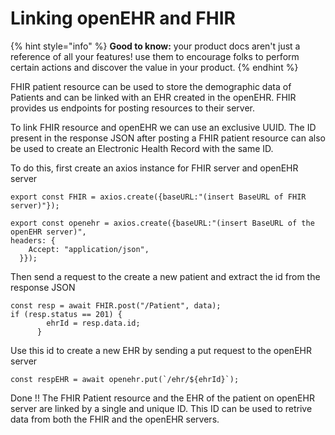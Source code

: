 # Linking openEHR and FHIR

{% hint style="info" %}
**Good to know:** your product docs aren't just a reference of all your features! use them to encourage folks to perform certain actions and discover the value in your product.
{% endhint %}

FHIR patient resource can be used to store the demographic data of Patients and can be linked with an EHR created in the openEHR. FHIR provides us endpoints for posting resources to their server.

To link FHIR resource and openEHR we can use an exclusive UUID. The ID present in the response JSON after posting a FHIR patient resource can also be used to create an Electronic Health Record with the same ID.

To do this, first create an axios instance for FHIR server and openEHR server

```
export const FHIR = axios.create({baseURL:"(insert BaseURL of FHIR server)"});
```

```
export const openehr = axios.create({baseURL:"(insert BaseURL of the openEHR server)",
headers: {
    Accept: "application/json",
  }});
```

Then send a request to the create a new patient  and extract the id from the response JSON

```
const resp = await FHIR.post("/Patient", data);
if (resp.status == 201) {
        ehrId = resp.data.id;
      }
```

Use this id to create a new EHR by sending a put request to the openEHR server

```
const respEHR = await openehr.put(`/ehr/${ehrId}`);
```

Done !! The FHIR Patient resource and the EHR of the patient on openEHR server are linked by a single and unique ID. This ID can be used to retrive data from both the FHIR and the openEHR servers.
